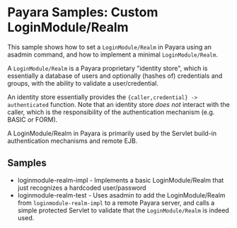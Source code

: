 # Payara Samples: Custom LoginModule/Realm #

This sample shows how to set a `LoginModule/Realm` in Payara using an asadmin command, and how to implement a minimal
`LoginModule/Realm`.

A `LoginModule/Realm` is a Payara proprietary "identity store", which is essentially a database of users and optionally (hashes of) credentials and groups, with the ability to validate a user/credential.

An identity store essentially provides the `{caller,credential} -> authenticated` function. Note that an identity store *does not*
interact with the caller, which is the responsibility of the authentication mechanism (e.g. BASIC or FORM).

A LoginModule/Realm in Payara is primarily used by the Servlet build-in authentication mechanisms and remote EJB. 


## Samples ##

 - loginmodule-realm-impl - Implements a basic LoginModule/Realm that just recognizes a hardcoded user/password
 - loginmodule-realm-test - Uses asadmin to add the LoginModule/Realm from `loginmodule-realm-impl` to a remote Payara server, and calls a simple protected Servlet to validate that the `LoginModule/Realm` is indeed used.

